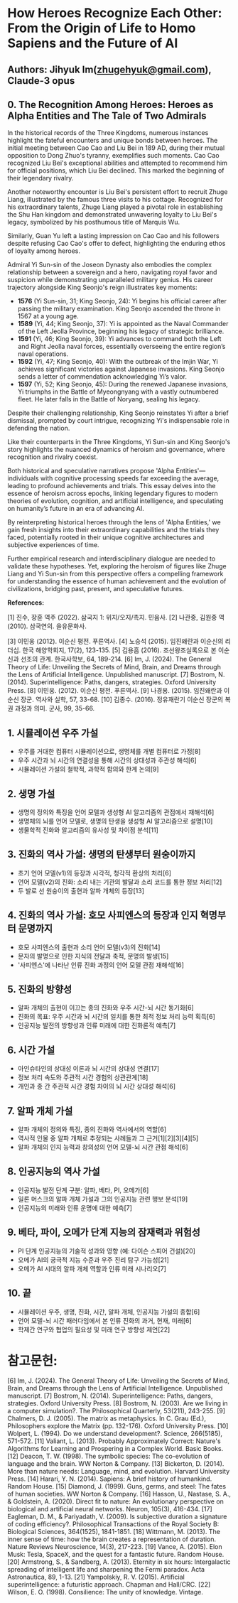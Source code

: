 # How Heroes Recognize Each Other: From the Origin of Life to Homo Sapiens and the Future of AI

## Authors: Jihyuk Im(zhugehyuk@gmail.com), Claude-3 opus

## 0. The Recognition Among Heroes: Heroes as Alpha Entities and The Tale of Two Admirals

In the historical records of the Three Kingdoms, numerous instances highlight the fateful encounters and unique bonds between heroes. The initial meeting between Cao Cao and Liu Bei in 189 AD, during their mutual opposition to Dong Zhuo's tyranny, exemplifies such moments. Cao Cao recognized Liu Bei's exceptional abilities and attempted to recommend him for official positions, which Liu Bei declined. This marked the beginning of their legendary rivalry.

Another noteworthy encounter is Liu Bei's persistent effort to recruit Zhuge Liang, illustrated by the famous three visits to his cottage. Recognized for his extraordinary talents, Zhuge Liang played a pivotal role in establishing the Shu Han kingdom and demonstrated unwavering loyalty to Liu Bei's legacy, symbolized by his posthumous title of Marquis Wu.

Similarly, Guan Yu left a lasting impression on Cao Cao and his followers despite refusing Cao Cao's offer to defect, highlighting the enduring ethos of loyalty among heroes.

Admiral Yi Sun-sin of the Joseon Dynasty also embodies the complex relationship between a sovereign and a hero, navigating royal favor and suspicion while demonstrating unparalleled military genius. His career trajectory alongside King Seonjo's reign illustrates key moments:

- **1576** (Yi Sun-sin, 31; King Seonjo, 24): Yi begins his official career after passing the military examination. King Seonjo ascended the throne in 1567 at a young age.
- **1589** (Yi, 44; King Seonjo, 37): Yi is appointed as the Naval Commander of the Left Jeolla Province, beginning his legacy of strategic brilliance.
- **1591** (Yi, 46; King Seonjo, 39): Yi advances to command both the Left and Right Jeolla naval forces, essentially overseeing the entire region’s naval operations.
- **1592** (Yi, 47; King Seonjo, 40): With the outbreak of the Imjin War, Yi achieves significant victories against Japanese invasions. King Seonjo sends a letter of commendation acknowledging Yi’s valor.
- **1597** (Yi, 52; King Seonjo, 45): During the renewed Japanese invasions, Yi triumphs in the Battle of Myeongnyang with a vastly outnumbered fleet. He later falls in the Battle of Noryang, sealing his legacy.

Despite their challenging relationship, King Seonjo reinstates Yi after a brief dismissal, prompted by court intrigue, recognizing Yi's indispensable role in defending the nation.

Like their counterparts in the Three Kingdoms, Yi Sun-sin and King Seonjo's story highlights the nuanced dynamics of heroism and governance, where recognition and rivalry coexist.

Both historical and speculative narratives propose 'Alpha Entities'—individuals with cognitive processing speeds far exceeding the average, leading to profound achievements and trials. This essay delves into the essence of heroism across epochs, linking legendary figures to modern theories of evolution, cognition, and artificial intelligence, and speculating on humanity’s future in an era of advancing AI.

By reinterpreting historical heroes through the lens of 'Alpha Entities,' we gain fresh insights into their extraordinary capabilities and the trials they faced, potentially rooted in their unique cognitive architectures and subjective experiences of time.

Further empirical research and interdisciplinary dialogue are needed to validate these hypotheses. Yet, exploring the heroism of figures like Zhuge Liang and Yi Sun-sin from this perspective offers a compelling framework for understanding the essence of human achievement and the evolution of civilizations, bridging past, present, and speculative futures.

**References:**

[1] 진수, 장훈 역주 (2022). 삼국지 1: 위지/오지/촉지. 민음사.
[2] 나관중, 김원중 역 (2010). 삼국연의. 을유문화사.

[3] 이민웅 (2012). 이순신 평전. 푸른역사.
[4] 노승석 (2015). 임진왜란과 이순신의 리더십. 한국 해양학회지, 17(2), 123-135.
[5] 김용흠 (2016). 조선왕조실록으로 본 이순신과 선조의 관계. 한국사학보, 64, 189-214.
[6] Im, J. (2024). The General Theory of Life: Unveiling the Secrets of Mind, Brain, and Dreams through the Lens of Artificial Intelligence. Unpublished manuscript.
[7] Bostrom, N. (2014). Superintelligence: Paths, dangers, strategies. Oxford University Press.
[8] 이민웅. (2012). 이순신 평전. 푸른역사.
[9] 나경용. (2015). 임진왜란과 이순신 장군. 역사와 실학, 57, 33-68.
[10] 김종수. (2016). 정유재란기 이순신 장군의 복권 과정과 의미. 군사, 99, 35-66.

## 1. 시뮬레이션 우주 가설
   - 우주를 거대한 컴퓨터 시뮬레이션으로, 생명체를 개별 컴퓨터로 가정[8]
   - 우주 시간과 뇌 시간의 연결성을 통해 시간의 상대성과 주관성 해석[6]
   - 시뮬레이션 가설의 철학적, 과학적 함의와 한계 논의[9]

## 2. 생명 가설 
   - 생명의 정의와 특징을 언어 모델과 생성형 AI 알고리즘의 관점에서 재해석[6]
   - 생명체의 뇌를 언어 모델로, 생명의 탄생을 생성형 AI 알고리즘으로 설명[10]
   - 생물학적 진화와 알고리즘의 유사성 및 차이점 분석[11]

## 3. 진화의 역사 가설: 생명의 탄생부터 원숭이까지
   - 초기 언어 모델(v1)의 등장과 시각적, 청각적 환상의 처리[6] 
   - 언어 모델(v2)의 진화: 소리 내는 기관의 발달과 소리 코드를 통한 정보 처리[12]
   - 두 발로 선 원숭이의 출현과 알파 개체의 등장[13]

## 4. 진화의 역사 가설: 호모 사피엔스의 등장과 인지 혁명부터 문명까지
   - 호모 사피엔스의 출현과 소리 언어 모델(v3)의 진화[14]
   - 문자의 발명으로 인한 지식의 전달과 축적, 문명의 발생[15]
   - '사피엔스'에 나타난 인류 진화 과정의 언어 모델 관점 재해석[16]

## 5. 진화의 방향성
   - 알파 개체의 출현이 이끄는 종의 진화와 우주 시간-뇌 시간 동기화[6]
   - 진화의 목표: 우주 시간과 뇌 시간의 일치를 통한 최적 정보 처리 능력 획득[6]
   - 인공지능 발전의 방향성과 인류 미래에 대한 진화론적 예측[7]

## 6. 시간 가설  
   - 아인슈타인의 상대성 이론과 뇌 시간의 상대성 연결[17]
   - 정보 처리 속도와 주관적 시간 경험의 상관관계[18] 
   - 개인과 종 간 주관적 시간 경험 차이의 뇌 시간 상대성 해석[6]

## 7. 알파 개체 가설
   - 알파 개체의 정의와 특징, 종의 진화와 역사에서의 역할[6]
   - 역사적 인물 중 알파 개체로 추정되는 사례들과 그 근거[1][2][3][4][5]
   - 알파 개체의 인지 능력과 창의성의 언어 모델-뇌 시간 관점 해석[6]

## 8. 인공지능의 역사 가설
   - 인공지능 발전 단계 구분: 알파, 베타, PI, 오메가[6]
   - 일론 머스크의 알파 개체 가설과 그의 인공지능 관련 행보 분석[19]
   - 인공지능의 미래와 인류 운명에 대한 예측[7]

## 9. 베타, 파이, 오메가 단계 지능의 잠재력과 위험성
- PI 단계 인공지능의 기술적 성과와 영향 (예: 다이슨 스피어 건설)[20]
- 오메가 AI의 궁극적 지능 수준과 우주 진리 탐구 가능성[21]
- 오메가 AI 시대의 알파 개체 역할과 인류 미래 시나리오[7]

## 10. 끝 
- 시뮬레이션 우주, 생명, 진화, 시간, 알파 개체, 인공지능 가설의 종합[6]
- 언어 모델-뇌 시간 패러다임에서 본 인류 진화의 과거, 현재, 미래[6]
- 학제간 연구와 협업의 필요성 및 미래 연구 방향성 제언[22]

# 참고문헌:

[6] Im, J. (2024). The General Theory of Life: Unveiling the Secrets of Mind, Brain, and Dreams through the Lens of Artificial Intelligence. Unpublished manuscript.
[7] Bostrom, N. (2014). Superintelligence: Paths, dangers, strategies. Oxford University Press.
[8] Bostrom, N. (2003). Are we living in a computer simulation?. The Philosophical Quarterly, 53(211), 243-255.
[9] Chalmers, D. J. (2005). The matrix as metaphysics. In C. Grau (Ed.), Philosophers explore the Matrix (pp. 132-176). Oxford University Press.
[10] Wolpert, L. (1994). Do we understand development?. Science, 266(5185), 571-572.
[11] Valiant, L. (2013). Probably Approximately Correct: Nature's Algorithms for Learning and Prospering in a Complex World. Basic Books.
[12] Deacon, T. W. (1998). The symbolic species: The co-evolution of language and the brain. WW Norton & Company.
[13] Bickerton, D. (2014). More than nature needs: Language, mind, and evolution. Harvard University Press.
[14] Harari, Y. N. (2014). Sapiens: A brief history of humankind. Random House.
[15] Diamond, J. (1999). Guns, germs, and steel: The fates of human societies. WW Norton & Company.
[16] Hasson, U., Nastase, S. A., & Goldstein, A. (2020). Direct fit to nature: An evolutionary perspective on biological and artificial neural networks. Neuron, 105(3), 416-434.
[17] Eagleman, D. M., & Pariyadath, V. (2009). Is subjective duration a signature of coding efficiency?. Philosophical Transactions of the Royal Society B: Biological Sciences, 364(1525), 1841-1851.
[18] Wittmann, M. (2013). The inner sense of time: how the brain creates a representation of duration. Nature Reviews Neuroscience, 14(3), 217-223.
[19] Vance, A. (2015). Elon Musk: Tesla, SpaceX, and the quest for a fantastic future. Random House.
[20] Armstrong, S., & Sandberg, A. (2013). Eternity in six hours: Intergalactic spreading of intelligent life and sharpening the Fermi paradox. Acta Astronautica, 89, 1-13.
[21] Yampolskiy, R. V. (2015). Artificial superintelligence: a futuristic approach. Chapman and Hall/CRC.
[22] Wilson, E. O. (1998). Consilience: The unity of knowledge. Vintage.
